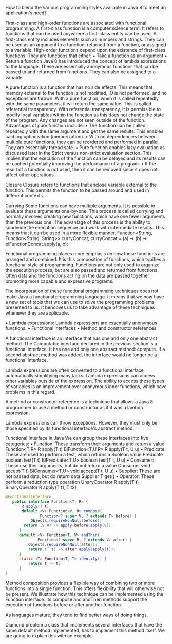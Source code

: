 How to blend the various programming styles available in Java 8 to meet an application's need?

First-class and high-order functions are associated with functional programming. A first-class function is a computer science term. It refers to functions that can be used anywhere a first-class entity can be used. A first-class entity includes elements such as numbers and strings. They can be used as an argument to a function, returned from a function, or assigned to a variable.
High-order functions depend upon the existence of first-class functions. They are functions that either:
• Take a function as an argument
• Return a function
Java 8 has introduced the concept of lambda expressions to the language. These are essentially anonymous functions that can be passed to and returned from functions. They can also be assigned to a variable. 

A pure function is a function that has no side effects. This means that memory external to the function is not modified, IO is not performed, and no exceptions are thrown. With a pure function, when it is called repeatedly with the same parameters, it will return the same value. This is called referential transparency.
With referential transparency, it is permissible to modify local variables within the function as this does not change the state of the program. Any changes are not seen outside of the function.
Advantages of pure function include:
• The function can be called repeatedly with the same argument and get the same results. This enables caching optimization (memorization).
• With no dependencies between multiple pure functions, they can be reordered and performed in parallel. They are essentially thread safe.
• Pure function enables lazy evaluation as discussed later in the Strict versus non-strict evaluation section. This implies that the execution of the function can be delayed and its results can be cached potentially improving the performance of a program.
• If the result of a function is not used, then it can be removed since it does not affect other operations.

Closure
Closure refers to functions that enclose variable external to the function. This permits the function to be passed around and used in different contexts.

Currying
Some functions can have multiple arguments. It is possible to evaluate these arguments one-by-one. This process is called currying and normally involves creating new functions, which have one fewer arguments than the previous one.
The advantage of this process is the ability to subdivide the execution sequence and work with intermediate results. This means that it can be used in a more flexible manner.
Function<String, Function<String, String>> curryConcat;
curryConcat = (a) -> (b) -> biFunctionConcat.apply(a, b);


Functional programming places more emphasis on how these functions are arranged and combined. It is this composition of functions, which typifies a functional style of programming. Functions are not only used to organize the execution process, but are also passed and returned from functions. Often data and the functions acting on the data are passed together promoting more capable and expressive programs.

The incorporation of these functional programming techniques does not make Java a functional programming language. It means that we now have a new set of tools that we can use to solve the programming problems presented to us. It behooves us to take advantage of these techniques whenever they are applicable.


• Lambda expressions: Lambda expressions are essentially anonymous functions. 
• Functional interfaces
• Method and constructor references

A functional interface is an interface that has one and only one abstract method. The Computable interface declared in the previous section is a functional interface. It has one and only one abstract method: compute. If a second abstract method was added, the interface would no longer be a functional interface.

Lambda expressions are often converted to a functional interface automatically simplifying many tasks. Lambda expressions can access other variables outside of the expression. The ability to access these types of variables is an improvement over anonymous inner functions, which have problems in this regard.

A method or constructor reference is a technique that allows a Java 8 programmer to use a method or constructor as if it was a lambda expression. 



Lambda expressions can throw exceptions. However, they must only be those specified by its functional interface's abstract method.


Functional Interface in Java
We can group these interfaces into five categories:
• Function: These transform their arguments and return a value
     Function<T,R>      R apply(T t)
     BiFunction<T,U,R>  R apply(T t, U u)
• Predicate: These are used to perform a test, which returns a Boolean value
      Predicate<T>      boolean test(T t)
      BiPredicate<T,U>  boolean test(T t, U u)
• Consumer: These use their arguments, but do not return a value
      Consumer<T>       void accept(T t)
      BiConsumer<T,U>   void accept(T t, U u)
• Supplier: These are not passed data, but do return data
      Supplier<T>       T get()
• Operator: These perform a reduction type operation
      UnaryOperator<T>  R apply(T t)
      BinaryOperator<T> R apply(T t1, T t2)
      
```java
@FunctionalInterface
   public interface Function<T, R> {
       R apply(T t);
       default <V> Function<V, R> compose(
               Function<? super V, ? extends T> before) {
           Objects.requireNonNull(before);
        return (V v) -> apply(before.apply(v));
      }
      default <V> Function<T, V> andThen(
              Function<? super R, ? extends V> after) {
          Objects.requireNonNull(after);
          return (T t) -> after.apply(apply(t));
      }
      static <T> Function<T, T> identity() {
          return t -> t;
      } 
}
```
Method composition provides a flexible way of combining two or more functions into a single function. This offers flexibility that will otherwise not be present. We illustrate how this technique can be implemented using the Function interface. Its compose and andThen methods support the execution of functions before or after another function. 

As languages mature, they tend to find better ways of doing things. 


Diamond problem
a class that implements several interfaces that have the same default method implemented, has to implement this method itself. We are going to explain this with an example.

